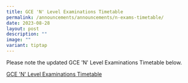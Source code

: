 ```yaml
---
title: GCE 'N' Level Examinations Timetable
permalink: /announcements/announcements/n-exams-timetable/
date: 2023-08-28
layout: post
description: ""
image: ""
variant: tiptap
---
```

Please note the updated GCE 'N' Level Examinations Timetable below.

[GCE 'N' Level Examinations Timetable](/files/gce%20n-level%20exam%20timetable%2011_08_2023%20for%20publication.pdf)